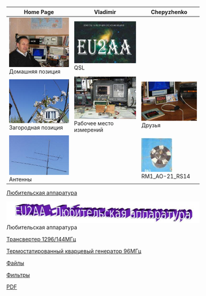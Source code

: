| Home Page | Vladimir | Chepyzhenko |
| ------------- | ------------- | ------------- |
| ![Home position](photo/21.jpg) Домашняя позиция | ![QSL](photo/22.jpg) QSL |  |
| ![Field position](photo/24.jpg) Загородная позиция | ![Working and Measuring Area](photo/25.jpg) Рабочее место измерений | ![Friends](photo/26.jpg) Друзья  |
| ![Antennas](photo/27.jpg) Антенны |  |[![RM1_AO-21_RS14](photo/28.jpg)](http://eu2aa.qrz.ru) RM1_AO-21_RS14 |

[Любительская аппаратура](AmRig/README.md)

![Любительская аппаратура](photo/E_AmRig.jpg) Любительская аппаратура

[Трансвертер 1296/144МГц](AmRig/TRCVR_1296_144.md)

[Термостатированный кварцевый генератор 96МГц](AmRig/TXCO.md)

[Файлы](AmRig/FILES)

[Фильтры](AmRig/FILTERS)

[PDF](AmRig/PDF)
